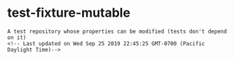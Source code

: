 # test-fixture-mutable
    A test repository whose properties can be modified (tests don't depend on it)
    <!-- Last updated on Wed Sep 25 2019 22:45:25 GMT-0700 (Pacific Daylight Time)-->